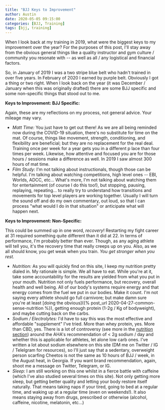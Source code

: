 ```yaml
---
title: "BJJ Keys to Improvement"
author: Austin
date: 2020-05-05 09:15:00
categories: [BJJ, Training]
tags: [bjj, training]
---
```


When I look back at my training in 2019, what were the biggest keys to my improvement over the year?  For the purposes of this post, I'll stay away from the obvious general things like a quality instructor and gym culture / community you resonate with -- as well as all / any logistical and financial factors.

So, in January of 2019 I was a two stripe blue belt who hadn't trained in over five years.  In February of 2020 I earned by purple belt.  Obviously I got a thing or two right.  When I look back on the year (it was December / January when this was originally drafted) there are some BJJ specific and some non-specific things that stood out to me.

**Keys to Improvement:  BJJ Specific:**

Again, these are my reflections on my process, not general advice.  Your mileage may vary.

- *Matt Time:*  You just have to get out there!  As we are all being reminded now during the COVID-19 situation, there's no substitute for time on the mat.  Of course, things like movement, strength, conditioning, and flexibility are beneficial; but they are no replacement for the real deal.  Training once per week for a year gets you in a different p lace than four times per week.  Likewise, how attentive and focused you are for those hours / sessions make a difference as well.  In 2019 I saw almost 300 hours of mat time.
- *Film Study:*  I'm not talking about instructionals, though those can be helpful.  I'm talking about watching competitions, high level ones -- EBI, Worlds, ADCC, etc...  What's more, I'm not talking about watching them for entertainment (of course I do this too!), but stopping, pausing, replaying, repeating... to really try to understand how transitions and movements for top level players are working together.  Usually I will turn the sound off and do my own commentary, out loud, so that I can process "what would I do in that situation" or anticipate what will happen next.

**Keys to Improvement:  Non-Specific:**

This could be summed up in one word, *recovery*!  Restarting my fight career at 31 required something quite different than it did at 22.  In terms of performance, I'm probably better than ever.  Though, as any aging athlete will tell you, it's the recovery time that really creeps up on you.  Also, as we all should know, you get weak when you train.  *You get stronger when you rest.*
- *Nutrition:*  As you will quickly find on this site, I keep my nutrition pretty dialed in.  My rationale is simple.  We all have to eat.  While you're at it, take some accountability for the results are yielded from what you put in your mouth.  Nutrition not only fuels performance, but recovery, overall health and well being.  All of our body's systems require energy and that energy comes from the fuel we put in our bodies.  Make it count.  I'm not saying every athlete should go full carnivore; but make damn sure you're at least [doing the obvious]({% post_url 2020-04-27-common-sense-nutrition %}), getting enough protein (1-2g / Kg of bodyweight), and maybe cutting back on the carbs.
- *Sodium / Electrolytes:*  I'd have to say this was the most effective and affordable "supplement" I've tried.  More than whey protein, yes.  More than CBD, yes.  There is a lot of controversy (see more in the [nutrition section](/categories/nutrition)) around the AHA's recommendation of < 2g sodium / day and whether this is applicable for athletes, let alone low carb ones.  I've written a lot about sodium elsewhere on this site (DM me on Twitter / IG / Telelgram for resources), so I'll just say that a sedentary, overweight person scarfing Cheetos is not the same as 10 hours of BJJ / week, in the August heat, in Georgia.  If you want brand recommendation, again, shoot me a message on Twitter, Telegram, or IG.
- *Sleep:*  I am still working on this one whilst in a fierce battle with caffeine (which I've also studied several times on this site).  Not only getting more sleep, but getting better quality and letting your body restore itself naturally.  That means taking naps if your tired, going to bed at a regular time, and waking up at a regular time (even on weekends!).  It also means staying away from drugs, prescribed or otherwise (alcohol, caffeine, nicotine, melatonin, etc...)
